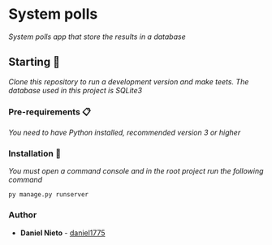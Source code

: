 # System polls

_System polls app that store the results in a database_

## Starting 🚀

_Clone this repository to run a development version and make teets.
The database used in this project is SQLite3_

### Pre-requirements 📋

_You need to have Python installed, recommended version 3 or higher_

### Installation 🔧

_You must open a command console and in the root project run the following command_

```
py manage.py runserver
```

### Author

* **Daniel Nieto** - [daniel1775](https://github.com/daniel1775)